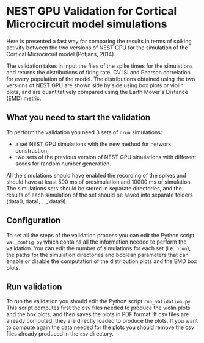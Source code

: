 # NEST GPU Validation for Cortical Microcircuit model simulations

Here is presented a fast way for comparing the results in terms of spiking activity between the two versions of NEST GPU for the simulation of the Cortical Microcircuit model (Potjans, 2014). 

The validation takes in input the files of the spike times for the simulations and returns the distributions of firing rate, CV ISI and Pearson correlation for every population of the model. The distributions obtained using the two versions of NEST GPU are shown side by side using box plots or violin plots, and are quantitatively compared using the Earth Mover's Distance (EMD) metric.

## What you need to start the validation

To perform the validation you need 3 sets of ``nrun`` simulations:
- a set NEST GPU simulations with the new method for network construction;
- two sets of the previous version of NEST GPU simulations with different seeds for random number generation.

All the simulations should have enabled the recording of the spikes and should have at least 500 ms of presimulation and 10000 ms of simulation. The simulations sets should be stored in separate directories, and the results of each simulation of the set should be saved into separate folders (data0, data1, ..., data9).

## Configuration

To set all the steps of the validation process you can edit the Python script ``val_config.py`` which contains all the information needed to perform the validation. You can edit the number of simulations for each set (i.e. ``nrun``), the paths for the simulation directories and boolean parameters that can enable or disable the computation of the distribution plots and the EMD box plots.

## Run validation

To run the validation you should edit the Python script ``run_validation.py``. This script computes first the csv files needed to produce the violin plots and the box plots, and then saves the plots in PDF format. If csv files are already computed, they are directly loaded to produce the plots. If you want to compute again the data needed for the plots you should remove the csv files already produced in the ``csv`` directory.
